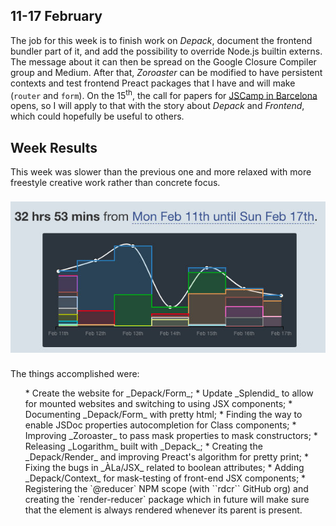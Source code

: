## 11-17 February

The job for this week is to finish work on _Depack_, document the frontend bundler part of it, and add the possibility to override Node.js builtin externs. The message about it can then be spread on the Google Closure Compiler group and Medium. After that, _Zoroaster_ can be modified to have persistent contexts and test frontend Preact packages that I have and will make (``router`` and ``form``). On the 15<sup>th</sup>, the call for papers for [JSCamp in Barcelona](https://jscamp.tech/) opens, so I will apply to that with the story about _Depack_ and _Frontend_, which could hopefully be useful to others.

<SectionBreak id="-3" />

## Week Results

<p>This week was slower than the previous one and more relaxed with more freestyle creative work rather than concrete focus.</p>

<img src="img/2019/2-feb/2-17.jpg" style="padding: 0.5rem 0;">

<p>The things accomplished were:</P>

<ul>
* Create the website for _Depack/Form_;
* Update _Splendid_ to allow for mounted websites and switching to using JSX components;
* Documenting _Depack/Form_ with pretty html;
* Finding the way to enable JSDoc properties autocompletion for Class components;
* Improving _Zoroaster_ to pass mask properties to mask constructors;
* Releasing <NPMBadge package="logarithm" version="1.0.0">_Logarithm_</NPMBadge> built with _Depack_;
* Creating the _Depack/Render_ and improving Preact's algorithm for pretty print;
* Fixing the bugs in _ÀLa/JSX_ related to boolean attributes;
* Adding _Depack/Context_ for mask-testing of front-end JSX components;
* Registering the `@reducer` NPM scope (with ``rdcr`` GitHub org) and creating the `render-reducer` package which in future will make sure that the element is always rendered whenever its parent is present.
</ul>

<SectionBreak nextId="0" />